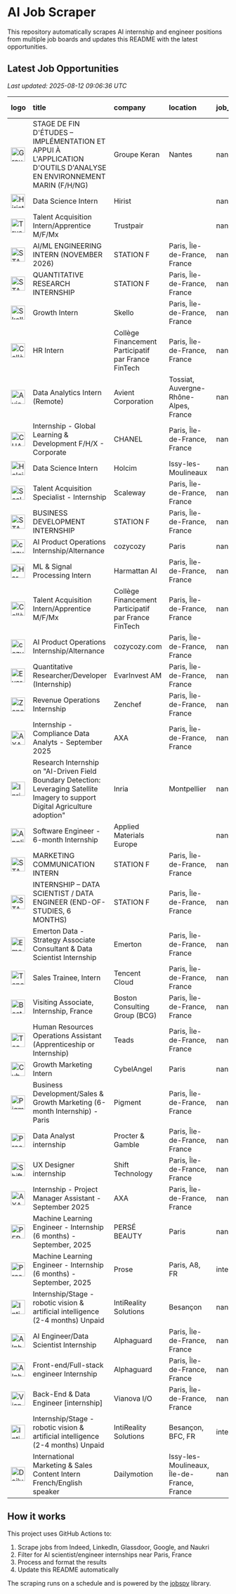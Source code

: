 # AI Job Scraper

This repository automatically scrapes AI internship and engineer positions from multiple job boards and updates this README with the latest opportunities.

## Latest Job Opportunities

*Last updated: 2025-08-12 09:06:36 UTC*

| logo                                                                                                                                                                           | title                                                                                                                             | company                                             | location                                   | job_type   | apply                                                                                                               |   age (d) |
|:-------------------------------------------------------------------------------------------------------------------------------------------------------------------------------|:----------------------------------------------------------------------------------------------------------------------------------|:----------------------------------------------------|:-------------------------------------------|:-----------|:--------------------------------------------------------------------------------------------------------------------|----------:|
| <img src="https://logo.clearbit.com/groupekeran.com" width="32" height="32" alt="Groupe Keran logo">                                                                           | STAGE DE FIN D'ÉTUDES – IMPLÉMENTATION ET APPUI À L'APPLICATION D'OUTILS D'ANALYSE EN ENVIRONNEMENT MARIN (F/H/NG)                | Groupe Keran                                        | Nantes                                     | nan        | [![Apply](https://img.shields.io/badge/Apply-brightgreen)](https://www.glassdoor.fr/job-listing/j?jl=1009841203453) |         0 |
| <img src="https://logo.clearbit.com/hirist.com" width="32" height="32" alt="Hirist logo">                                                                                      | Data Science Intern                                                                                                               | Hirist                                              |                                            | nan        | [![Apply](https://img.shields.io/badge/Apply-brightgreen)](https://www.linkedin.com/jobs/view/4281245390)           |         0 |
| <img src="https://logo.clearbit.com/trustpair.com" width="32" height="32" alt="Trustpair logo">                                                                                | Talent Acquisition Intern/Apprentice M/F/Mx                                                                                       | Trustpair                                           |                                            | nan        | [![Apply](https://img.shields.io/badge/Apply-brightgreen)](https://www.linkedin.com/jobs/view/4255575298)           |         1 |
| <img src="https://logo.clearbit.com/stationf.com" width="32" height="32" alt="STATION F logo">                                                                                 | AI/ML ENGINEERING INTERN (NOVEMBER 2026)                                                                                          | STATION F                                           | Paris, Île-de-France, France               | nan        | [![Apply](https://img.shields.io/badge/Apply-brightgreen)](https://www.linkedin.com/jobs/view/4282452192)           |         2 |
| <img src="https://logo.clearbit.com/stationf.com" width="32" height="32" alt="STATION F logo">                                                                                 | QUANTITATIVE RESEARCH INTERNSHIP                                                                                                  | STATION F                                           | Paris, Île-de-France, France               | nan        | [![Apply](https://img.shields.io/badge/Apply-brightgreen)](https://www.linkedin.com/jobs/view/4282085462)           |         2 |
| <img src="https://logo.clearbit.com/skello.com" width="32" height="32" alt="Skello logo">                                                                                      | Growth Intern                                                                                                                     | Skello                                              | Paris, Île-de-France, France               | nan        | [![Apply](https://img.shields.io/badge/Apply-brightgreen)](https://www.linkedin.com/jobs/view/4229005235)           |         2 |
| <img src="https://logo.clearbit.com/collègefinancementparticipatifparfrancefintech.com" width="32" height="32" alt="Collège Financement Participatif par France FinTech logo"> | HR Intern                                                                                                                         | Collège Financement Participatif par France FinTech | Paris, Île-de-France, France               | nan        | [![Apply](https://img.shields.io/badge/Apply-brightgreen)](https://www.linkedin.com/jobs/view/4282316920)           |         4 |
| <img src="https://logo.clearbit.com/avient.com" width="32" height="32" alt="Avient Corporation logo">                                                                          | Data Analytics Intern (Remote)                                                                                                    | Avient Corporation                                  | Tossiat, Auvergne-Rhône-Alpes, France      | nan        | [![Apply](https://img.shields.io/badge/Apply-brightgreen)](https://www.linkedin.com/jobs/view/4027800272)           |         4 |
| <img src="https://logo.clearbit.com/chanel.com" width="32" height="32" alt="CHANEL logo">                                                                                      | Internship - Global Learning & Development F/H/X - Corporate                                                                      | CHANEL                                              | Paris, Île-de-France, France               | nan        | [![Apply](https://img.shields.io/badge/Apply-brightgreen)](https://www.linkedin.com/jobs/view/3904542442)           |         4 |
| <img src="https://logo.clearbit.com/holcim.com" width="32" height="32" alt="Holcim logo">                                                                                      | Data Science Intern                                                                                                               | Holcim                                              | Issy-les-Moulineaux                        | nan        | [![Apply](https://img.shields.io/badge/Apply-brightgreen)](https://www.glassdoor.fr/job-listing/j?jl=1009836403218) |         5 |
| <img src="https://logo.clearbit.com/scaleway.com" width="32" height="32" alt="Scaleway logo">                                                                                  | Talent Acquisition Specialist - Internship                                                                                        | Scaleway                                            | Paris, Île-de-France, France               | nan        | [![Apply](https://img.shields.io/badge/Apply-brightgreen)](https://www.linkedin.com/jobs/view/4265998422)           |         5 |
| <img src="https://logo.clearbit.com/stationf.com" width="32" height="32" alt="STATION F logo">                                                                                 | BUSINESS DEVELOPMENT INTERNSHIP                                                                                                   | STATION F                                           | Paris, Île-de-France, France               | nan        | [![Apply](https://img.shields.io/badge/Apply-brightgreen)](https://www.linkedin.com/jobs/view/4281311082)           |         5 |
| <img src="https://logo.clearbit.com/cozycozy.com" width="32" height="32" alt="cozycozy logo">                                                                                  | AI Product Operations Internship/Alternance                                                                                       | cozycozy                                            | Paris                                      | nan        | [![Apply](https://img.shields.io/badge/Apply-brightgreen)](https://www.glassdoor.fr/job-listing/j?jl=1009833805301) |         7 |
| <img src="https://logo.clearbit.com/harmattanai.com" width="32" height="32" alt="Harmattan AI logo">                                                                           | ML & Signal Processing Intern                                                                                                     | Harmattan AI                                        | Paris, Île-de-France, France               | nan        | [![Apply](https://img.shields.io/badge/Apply-brightgreen)](https://www.linkedin.com/jobs/view/4194464797)           |         7 |
| <img src="https://logo.clearbit.com/collègefinancementparticipatifparfrancefintech.com" width="32" height="32" alt="Collège Financement Participatif par France FinTech logo"> | Talent Acquisition Intern/Apprentice M/F/Mx                                                                                       | Collège Financement Participatif par France FinTech | Paris, Île-de-France, France               | nan        | [![Apply](https://img.shields.io/badge/Apply-brightgreen)](https://www.linkedin.com/jobs/view/4280143082)           |         7 |
| <img src="https://logo.clearbit.com/cozycozycom.com" width="32" height="32" alt="cozycozy.com logo">                                                                           | AI Product Operations Internship/Alternance                                                                                       | cozycozy.com                                        | Paris, Île-de-France, France               | nan        | [![Apply](https://img.shields.io/badge/Apply-brightgreen)](https://www.linkedin.com/jobs/view/4279630281)           |         8 |
| <img src="https://logo.clearbit.com/evarinvestam.com" width="32" height="32" alt="EvarInvest AM logo">                                                                         | Quantitative Researcher/Developer (Internship)                                                                                    | EvarInvest AM                                       | Paris, Île-de-France, France               | nan        | [![Apply](https://img.shields.io/badge/Apply-brightgreen)](https://www.linkedin.com/jobs/view/4279593584)           |         8 |
| <img src="https://logo.clearbit.com/zenchef.com" width="32" height="32" alt="Zenchef logo">                                                                                    | Revenue Operations Internship                                                                                                     | Zenchef                                             | Paris, Île-de-France, France               | nan        | [![Apply](https://img.shields.io/badge/Apply-brightgreen)](https://www.linkedin.com/jobs/view/4279583803)           |         8 |
| <img src="https://logo.clearbit.com/axa.com" width="32" height="32" alt="AXA logo">                                                                                            | Internship - Compliance Data Analyts - September 2025                                                                             | AXA                                                 | Paris, Île-de-France, France               | nan        | [![Apply](https://img.shields.io/badge/Apply-brightgreen)](https://www.linkedin.com/jobs/view/4265235026)           |        10 |
| <img src="https://logo.clearbit.com/inria.com" width="32" height="32" alt="Inria logo">                                                                                        | Research Internship on "AI-Driven Field Boundary Detection: Leveraging Satellite Imagery to support Digital Agriculture adoption" | Inria                                               | Montpellier                                | nan        | [![Apply](https://img.shields.io/badge/Apply-brightgreen)](https://www.glassdoor.fr/job-listing/j?jl=1009829167989) |        11 |
| <img src="https://logo.clearbit.com/appliedmaterialseurope.com" width="32" height="32" alt="Applied Materials Europe logo">                                                    | Software Engineer - 6-month Internship                                                                                            | Applied Materials Europe                            |                                            | nan        | [![Apply](https://img.shields.io/badge/Apply-brightgreen)](https://www.linkedin.com/jobs/view/4267817435)           |        12 |
| <img src="https://logo.clearbit.com/stationf.com" width="32" height="32" alt="STATION F logo">                                                                                 | MARKETING COMMUNICATION INTERN                                                                                                    | STATION F                                           | Paris, Île-de-France, France               | nan        | [![Apply](https://img.shields.io/badge/Apply-brightgreen)](https://www.linkedin.com/jobs/view/4275002850)           |        12 |
| <img src="https://logo.clearbit.com/stationf.com" width="32" height="32" alt="STATION F logo">                                                                                 | INTERNSHIP – DATA SCIENTIST / DATA ENGINEER (END-OF-STUDIES, 6 MONTHS)                                                            | STATION F                                           | Paris, Île-de-France, France               | nan        | [![Apply](https://img.shields.io/badge/Apply-brightgreen)](https://www.linkedin.com/jobs/view/4275005616)           |        12 |
| <img src="https://logo.clearbit.com/emerton.com" width="32" height="32" alt="Emerton logo">                                                                                    | Emerton Data - Strategy Associate Consultant & Data Scientist Internship                                                          | Emerton                                             | Paris, Île-de-France, France               | nan        | [![Apply](https://img.shields.io/badge/Apply-brightgreen)](https://www.linkedin.com/jobs/view/4273348162)           |        13 |
| <img src="https://logo.clearbit.com/tencentcloud.com" width="32" height="32" alt="Tencent Cloud logo">                                                                         | Sales Trainee, Intern                                                                                                             | Tencent Cloud                                       | Paris, Île-de-France, France               | nan        | [![Apply](https://img.shields.io/badge/Apply-brightgreen)](https://www.linkedin.com/jobs/view/4273289343)           |        15 |
| <img src="https://logo.clearbit.com/bostonconsultingbcg.com" width="32" height="32" alt="Boston Consulting Group (BCG) logo">                                                  | Visiting Associate, Internship, France                                                                                            | Boston Consulting Group (BCG)                       | Paris, Île-de-France, France               | nan        | [![Apply](https://img.shields.io/badge/Apply-brightgreen)](https://www.linkedin.com/jobs/view/4074897264)           |        16 |
| <img src="https://logo.clearbit.com/teads.com" width="32" height="32" alt="Teads logo">                                                                                        | Human Resources Operations Assistant (Apprenticeship or Internship)                                                               | Teads                                               | Paris, Île-de-France, France               | nan        | [![Apply](https://img.shields.io/badge/Apply-brightgreen)](https://www.linkedin.com/jobs/view/4266412951)           |        18 |
| <img src="https://logo.clearbit.com/cybelangel.com" width="32" height="32" alt="CybelAngel logo">                                                                              | Growth Marketing Intern                                                                                                           | CybelAngel                                          | Paris                                      | nan        | [![Apply](https://img.shields.io/badge/Apply-brightgreen)](https://www.glassdoor.fr/job-listing/j?jl=1009821149888) |        19 |
| <img src="https://logo.clearbit.com/pigment.com" width="32" height="32" alt="Pigment logo">                                                                                    | Business Development/Sales & Growth Marketing (6-month Internship) - Paris                                                        | Pigment                                             | Paris, Île-de-France, France               | nan        | [![Apply](https://img.shields.io/badge/Apply-brightgreen)](https://www.linkedin.com/jobs/view/4275184909)           |        20 |
| <img src="https://logo.clearbit.com/proctergamble.com" width="32" height="32" alt="Procter & Gamble logo">                                                                     | Data Analyst internship                                                                                                           | Procter & Gamble                                    | Paris, Île-de-France, France               | nan        | [![Apply](https://img.shields.io/badge/Apply-brightgreen)](https://www.linkedin.com/jobs/view/4271497654)           |        21 |
| <img src="https://logo.clearbit.com/shifttechnology.com" width="32" height="32" alt="Shift Technology logo">                                                                   | UX Designer internship                                                                                                            | Shift Technology                                    | Paris, Île-de-France, France               | nan        | [![Apply](https://img.shields.io/badge/Apply-brightgreen)](https://www.linkedin.com/jobs/view/4267819165)           |        22 |
| <img src="https://logo.clearbit.com/axa.com" width="32" height="32" alt="AXA logo">                                                                                            | Internship - Project Manager Assistant - September 2025                                                                           | AXA                                                 | Paris, Île-de-France, France               | nan        | [![Apply](https://img.shields.io/badge/Apply-brightgreen)](https://www.linkedin.com/jobs/view/4252577989)           |        22 |
| <img src="https://logo.clearbit.com/persébeauty.com" width="32" height="32" alt="PERSÉ BEAUTY logo">                                                                           | Machine Learning Engineer - Internship (6 months) - September, 2025                                                               | PERSÉ BEAUTY                                        | Paris                                      | nan        | [![Apply](https://img.shields.io/badge/Apply-brightgreen)](https://www.glassdoor.fr/job-listing/j?jl=1009815267132) |        25 |
| <img src="https://logo.clearbit.com/prose.com" width="32" height="32" alt="Prose logo">                                                                                        | Machine Learning Engineer - Internship (6 months) - September, 2025                                                               | Prose                                               | Paris, A8, FR                              | internship | [![Apply](https://img.shields.io/badge/Apply-brightgreen)](https://fr.indeed.com/viewjob?jk=736ef696748bef91)       |        26 |
| <img src="https://logo.clearbit.com/intirealitysolutions.com" width="32" height="32" alt="IntiReality Solutions logo">                                                         | Internship/Stage - robotic vision & artificial intelligence (2-4 months) Unpaid                                                   | IntiReality Solutions                               | Besançon                                   | nan        | [![Apply](https://img.shields.io/badge/Apply-brightgreen)](https://www.glassdoor.fr/job-listing/j?jl=1009812771854) |        27 |
| <img src="https://logo.clearbit.com/alphaguard.com" width="32" height="32" alt="Alphaguard logo">                                                                              | AI Engineer/Data Scientist Internship                                                                                             | Alphaguard                                          | Paris, Île-de-France, France               | nan        | [![Apply](https://img.shields.io/badge/Apply-brightgreen)](https://www.linkedin.com/jobs/view/4267021525)           |        27 |
| <img src="https://logo.clearbit.com/alphaguard.com" width="32" height="32" alt="Alphaguard logo">                                                                              | Front-end/Full-stack engineer Internship                                                                                          | Alphaguard                                          | Paris, Île-de-France, France               | nan        | [![Apply](https://img.shields.io/badge/Apply-brightgreen)](https://www.linkedin.com/jobs/view/4267018741)           |        27 |
| <img src="https://logo.clearbit.com/vianovaio.com" width="32" height="32" alt="Vianova I/O logo">                                                                              | Back-End & Data Engineer [internship]                                                                                             | Vianova I/O                                         | Paris, Île-de-France, France               | nan        | [![Apply](https://img.shields.io/badge/Apply-brightgreen)](https://www.linkedin.com/jobs/view/4267022401)           |        27 |
| <img src="https://logo.clearbit.com/intirealitysolutions.com" width="32" height="32" alt="IntiReality Solutions  logo">                                                        | Internship/Stage - robotic vision & artificial intelligence (2-4 months) Unpaid                                                   | IntiReality Solutions                               | Besançon, BFC, FR                          | internship | [![Apply](https://img.shields.io/badge/Apply-brightgreen)](https://fr.indeed.com/viewjob?jk=d68d0861b49985f6)       |        28 |
| <img src="https://logo.clearbit.com/dailymotion.com" width="32" height="32" alt="Dailymotion logo">                                                                            | International Marketing & Sales Content Intern  French/English speaker                                                            | Dailymotion                                         | Issy-les-Moulineaux, Île-de-France, France | nan        | [![Apply](https://img.shields.io/badge/Apply-brightgreen)](https://www.linkedin.com/jobs/view/4267176000)           |        28 |

## How it works

This project uses GitHub Actions to:
1. Scrape jobs from Indeed, LinkedIn, Glassdoor, Google, and Naukri
2. Filter for AI scientist/engineer internships near Paris, France  
3. Process and format the results
4. Update this README automatically

The scraping runs on a schedule and is powered by the [jobspy](https://github.com/Bunsly/JobSpy) library.
